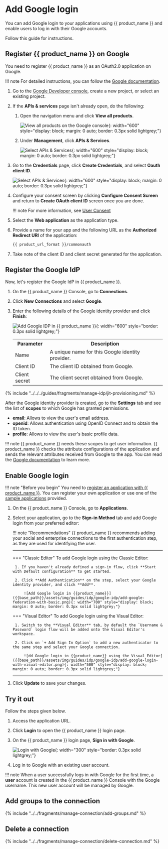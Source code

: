 # Add Google login

You can add Google login to your applications using {{ product_name }} and enable users to log in with their Google accounts.  

Follow this guide for instructions.

## Register {{ product_name }} on Google
You need to register {{ product_name }} as an OAuth2.0 application on Google.

!!! note
    For detailed instructions, you can follow the [Google documentation](https://support.google.com/googleapi/answer/6158849).

1. Go to the [Google Developer console](https://console.developers.google.com/apis/credentials), create a new project, or select an existing project.

2. If the **APIs & services** page isn't already open, do the following:

    1. Open the navigation menu and click **View all products**.

       ![View all products on the Google console]({{base_path}}/assets/img/guides/idp/google-idp/view-all-products.png){: width="600" style="display: block; margin: 0 auto; border: 0.3px solid lightgrey;"}

    2. Under **Management**, click **APIs & Services**.

       ![Select APIs & Services]({{base_path}}/assets/img/guides/idp/google-idp/apis-and-services.png){: width="600" style="display: block; margin: 0 auto; border: 0.3px solid lightgrey;"}

3. Go to the **Credentials** page, click **Create Credentials**, and select **Oauth client ID**.

    ![Select APIs & Services]({{base_path}}/assets/img/guides/idp/google-idp/google-oauth-client-id.png){: width="600" style="display: block; margin: 0 auto; border: 0.3px solid lightgrey;"}

4. Configure your consent screen by clicking **Configure Consent Screen** and return to **Create OAuth client ID** screen once you are done.

    !!! note
        For more information, see [User Consent](https://support.google.com/googleapi/answer/6158849#userconsent&zippy=%2Cuser-consent)

5. Select the **Web application** as the application type.
6. Provide a name for your app and the following URL as the **Authorized Redirect URI** of the application:

    ```bash
    {{ product_url_format }}/commonauth
    ```

7. Take note of the client ID and client secret generated for the application.

## Register the Google IdP

Now, let's register the Google IdP in {{ product_name }}.

1. On the {{ product_name }} Console, go to **Connections**.
2. Click **New Connections** and select **Google**.
3. Enter the following details of the Google identity provider and click **Finish**:

    ![Add Google IDP in {{ product_name }}]({{base_path}}/assets/img/guides/idp/google-idp/add-google-idp.png){: width="600" style="border: 0.3px solid lightgrey;"}

    <table>
      <tr>
        <th>Parameter</th>
        <th>Description</th>
      </tr>
      <tr>
        <td>Name</td>
        <td>A unique name for this Google identity provider.</td>
      </tr>
      <tr>
          <td>Client ID</td>
          <td>The client ID obtained from Google.</td>
      </tr>
      <tr>
          <td>Client secret</td>
          <td>The client secret obtained from Google.</td>
      </tr>
    </table>

{% include "../../../guides/fragments/manage-idp/jit-provisioning.md" %}

After the Google identity provider is created, go to the **Settings** tab and see the list of **scopes** to which Google has granted permissions.

- **email**: Allows to view the user's email address.
- **openid**: Allows authentication using OpenID Connect and to obtain the ID token.
- **profile**: Allows to view the user's basic profile data.

!!! note
    {{ product_name }} needs these scopes to get user information. {{ product_name }} checks the attribute configurations of the application and sends the relevant attributes received from Google to the app. You can read the [Google documentation](https://developers.google.com/identity/protocols/oauth2/openid-connect#scope-param) to learn more.

## Enable Google login

!!! note "Before you begin"
    You need to [register an application with {{ product_name }}]({{base_path}}/guides/applications/). You can register your own application or use one of the [sample applications]({{base_path}}/get-started/try-samples/) provided.

1. On the {{ product_name }} Console, go to **Applications**.
2. Select your application, go to the **Sign-in Method** tab and add Google login from your preferred editor:

    !!! note "Recommendations"
        {{ product_name }} recommends adding your social and enterprise connections to the first authentication step, as they are used for identifying the user.

    ---
    === "Classic Editor"
        To add Google login using the Classic Editor:

        1. If you haven't already defined a sign-in flow, click **Start with Default configuration** to get started.
    
        2. Click **Add Authentication** on the step, select your Google identity provider, and click **Add**.

            ![Add Google login in {{product_name}}]({{base_path}}/assets/img/guides/idp/google-idp/add-google-federation-with-basic.png){: width="700" style="display: block; margin: 0 auto; border: 0.3px solid lightgrey;"}

    === "Visual Editor"
        To add Google login using the Visual Editor:

        1. Switch to the **Visual Editor** tab, by default the `Username & Password` login flow will be added onto the Visual Editor's workspace.
    
        2. Click on `+ Add Sign In Option` to add a new authenticator to the same step and select your Google connection.

            ![dd Google login in {{product_name}} using the Visual Editor]({{base_path}}/assets/img/guides/idp/google-idp/add-google-login-with-visual-editor.png){: width="500" style="display: block; margin: 0 auto; border: 0.3px solid lightgrey;"}

    ---

3. Click **Update** to save your changes.

## Try it out

Follow the steps given below.

1. Access the application URL.
2. Click **Login** to open the {{ product_name }} login page.
3. On the {{ product_name }} login page, **Sign in with Google**.

    ![Login with Google]({{base_path}}/assets/img/guides/idp/google-idp/sign-in-with-google.png){: width="300" style="border: 0.3px solid lightgrey;"}

4. Log in to Google with an existing user account.

!!! note
    When a user successfully logs in with Google for the first time, a **user** account is created in the {{ product_name }} Console with the Google username. This new user account will be managed by Google.

## Add groups to the connection

{% include "../../fragments/manage-connection/add-groups.md" %}

## Delete a connection

{% include "../../fragments/manage-connection/delete-connection.md" %}
